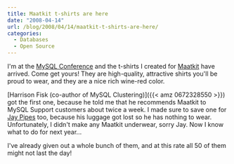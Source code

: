 ```yaml
---
title: Maatkit t-shirts are here
date: "2008-04-14"
url: /blog/2008/04/14/maatkit-t-shirts-are-here/
categories:
  - Databases
  - Open Source
---
```

I'm at the [MySQL Conference](http://www.mysqlconf.com/) and the t-shirts I created for [Maatkit](http://www.maatkit.org/) have arrived. Come get yours! They are high-quality, attractive shirts you'll be proud to wear, and they are a nice rich wine-red color.

[Harrison Fisk (co-author of MySQL Clustering)]({{< amz 0672328550 >}}) got the first one, because he told me that he recommends Maatkit to MySQL Support customers about twice a week. I made sure to save one for [Jay Pipes](http://jpipes.com/) too, because his luggage got lost so he has nothing to wear. Unfortunately, I didn't make any Maatkit underwear, sorry Jay. Now I know what to do for next year...

I've already given out a whole bunch of them, and at this rate all 50 of them might not last the day!



